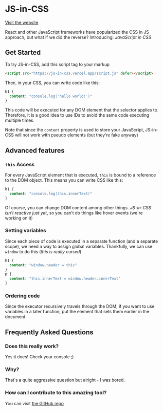 # JS-in-CSS

[Visit the website](https://js-in-css.vercel.app)

React and other JavaScript frameworks have popularized the CSS in JS
approach, but what if we did the reverse? Introducing: *JavaScript in
CSS*

## Get Started

To try JS-in-CSS, add this script tag to your markup

```html
<script src="https://js-in-css.vercel.app/script.js" defer></script>
```

Then, in your CSS, you can write code like this:

```css
h1 {
  content: "console.log('hello world!')"
}
```  

This code will be executed for any DOM element that the selector applies
to. Therefore, it is a good idea to use IDs to avoid the same code
executing multiple times.

Note that since the `content` property is used to store your JavaScript,
JS-in-CSS will not work with pseudo elements (but they're fake anyway)

## Advanced features

### `this` Access

For every JavaScript element that is executed, `this` is bound to a
reference to the DOM object. This means you can write CSS like this:

```css
h1 {
  content: "console.log(this.innerText)"
}
```

Of course, you can change DOM content among other things. *JS-in-CSS
isn't reactive just yet*, so you can't do things like hover events
(we're working on it)

### Setting variables

Since each piece of code is executed in a separate function (and a
separate scope), we need a way to assign global variables. Thankfully,
we can use `window` to do this (*this is really cursed*)

```css
h1 {
  content: "window.header = this"
}
p {
  content: "this.innerText = window.header.innerText"
}
```

### Ordering code

Since the executor recursively travels through the DOM, if you want to
use variables in a later function, put the element that sets them
earlier in the document

## Frequently Asked Questions

### Does this really work?

Yes it does! Check your console ;)

### Why?

That's a quite aggressive question but alright - I was bored.

### How can I contribute to this amazing tool?

You can visit [the GitHub repo](https://github.com/ajkachnic/js-in-css)
